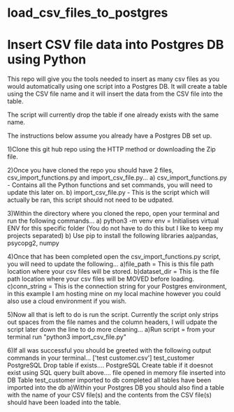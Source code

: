 # load_csv_files_to_postgres 
# Insert CSV file data into Postgres DB using Python

This repo will give you the tools needed to insert as many csv files as you would automatically using one script into a Postgres DB. It will create a table using the CSV file name and it will insert the data from the CSV file into the table. 

The script will currently drop the table if one already exists with the same name.

The instructions below assume you already have a Postgres DB set up.

1)Clone this git hub repo using the HTTP method or downloading the Zip file.

2)Once you have cloned the repo you should have 2 files, csv_import_functions.py and import_csv_file.py...
 a) csv_import_functions.py - Contains all the Python functions and set commands, you will need to update this later on.
 b) import_csv_file.py - This is the script which will actually be ran, this script should not need to be udpated.

3)Within the directory where you cloned the repo, open your terminal and run the following commands...
  a) python3 -m venv env = Initialises virtual ENV for this specific folder (You do not have to do this but I like to keep my projects separated)
  b) Use pip to install the following libraries
    aa)pandas, psycopg2, numpy

4)Once that has been completed open the csv_import_functions.py script, you will need to update the following...
  a)file_path = This is this file path location where your csv files will be stored.
  b)dataset_dir = This is the file path location where your csv files will be MOVED before loading.
  c)conn_string = This is the connection string for your Postgres environment, in this example I am hosting mine on my local machine however you could also use a cloud environment if you wish.

5)Now all that is left to do is run the script. Currently the script only strips out spaces from the file names and the column headers, I will udpate the script later down the line to do more cleaning...
  a)Run script = from your terminal run "python3 import_csv_file.py"

6)If all was successful you should be greeted with the following output commands in your terminal...
['test customer.csv']
test_customer
PostgreSQL Drop table if exists....
PostgreSQL Create table if it doesnot exist using SQL query built above....
file opened in memory
file inserted into DB
Table test_customer imported to db completed
all tables have been imported into the db
  a)Within your Postgres DB you should also find a table with the name of your CSV file(s) and the contents from the CSV file(s) should have been loaded into the table.
